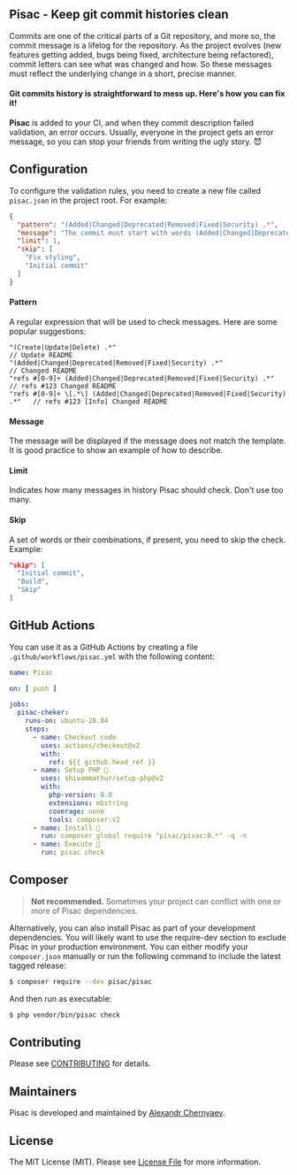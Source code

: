 ## Pisac - Keep git commit histories clean


Commits are one of the critical parts of a Git repository, and more so, the commit message is a lifelog for the repository. As the project evolves (new features getting added, bugs being fixed, architecture being refactored), commit letters can see what was changed and how. So these messages must reflect the underlying change in a short, precise manner.


#### Git commits history is straightforward to mess up. Here's how you can fix it!


**Pisac** is added to your CI, and when they commit description failed validation, an error occurs. Usually, everyone in the project gets an error message, so you can stop your friends from writing the ugly story. 😈


## Configuration

To configure the validation rules, you need to create a new file called `pisac.json` in the project root. For example:

```json
{
  "pattern": "(Added|Changed|Deprecated|Removed|Fixed|Security) .*",
  "message": "The commit must start with words (Added|Changed|Deprecated|Removed|Fixed|Security)",
  "limit": 1,
  "skip": [
    "Fix styling",
    "Initial commit"
  ]
}
```

#### Pattern

A regular expression that will be used to check messages. Here are some popular suggestions:

```
"(Create|Update|Delete) .*"                                                  // Update README
"(Added|Changed|Deprecated|Removed|Fixed|Security) .*"                       // Changed README
"refs #[0-9]+ (Added|Changed|Deprecated|Removed|Fixed|Security) .*"          // refs #123 Changed README
"refs #[0-9]+ \[.*\] (Added|Changed|Deprecated|Removed|Fixed|Security) .*"   // refs #123 [Info] Changed README
```

#### Message

The message will be displayed if the message does not match the template. It is good practice to show an example of how to describe.

#### Limit

Indicates how many messages in history Pisac should check. Don't use too many.

#### Skip

A set of words or their combinations, if present, you need to skip the check. Example:

```json
"skip": [
  "Initial commit",
  "Build",
  "Skip"
]
```


## GitHub Actions

You can use it as a GitHub Actions by creating a file `.github/workflows/pisac.yml` with the following content:

```yaml
name: Pisac

on: [ push ]

jobs:
  pisac-cheker:
    runs-on: ubuntu-20.04
    steps:
      - name: Checkout code
        uses: actions/checkout@v2
        with:
          ref: ${{ github.head_ref }}
      - name: Setup PHP 🔧
        uses: shivammathur/setup-php@v2
        with:
          php-version: 8.0
          extensions: mbstring
          coverage: none
          tools: composer:v2
      - name: Install 👀
        run: composer global require "pisac/pisac:0.*" -q -n
      - name: Execute 🔧
        run: pisac check
```

## Composer

> **Not recommended.** Sometimes your project can conflict with one or more of Pisac dependencies.

Alternatively, you can also install Pisac as part of your development dependencies. You will likely want to use the require-dev section to exclude Pisac in your production environment. You can either modify your `composer.json` manually or run the following command to include the latest tagged release:

```bash
$ composer require --dev pisac/pisac
```

And then run as executable:

```bash
$ php vendor/bin/pisac check
```

## Contributing

Please see [CONTRIBUTING](CONTRIBUTING.md) for details.

## Maintainers

Pisac is developed and maintained by [Alexandr Chernyaev](https://github.com/tabuna).

## License

The MIT License (MIT). Please see [License File](LICENSE.md) for more information.

